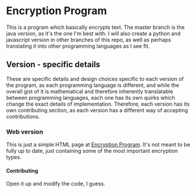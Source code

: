# Encryption Program
This is a program which basically encrypts text. The master branch is the java version, as it's the one I'm best with.
I will also create a python and javascript version in other branches of this repo, as well as perhaps translating it into
other programming languages as I see fit.

## Version - specific details
These are specific details and design choices specific to each version of the program, as each programming language is
different, and while the overall gist of it is mathematical and therefore inherently translatable between programming
languages, each one has its own quirks which change the exact details of implementation. Therefore, each version has its
own contributing section, as each version has a different way of accepting contributions.

### Web version
This is just a simple HTML page at [Encryption Program](https://advait-sen.github.io/Encryption-Program).
It's not meant to be fully up to date, just containing some of the most important encryption types.

#### Contributing
Open it up and modify the code, I guess.

